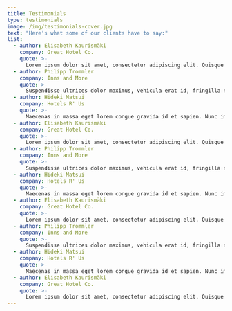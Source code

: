 ```yaml
---
title: Testimonials
type: testimonials
image: /img/testimonials-cover.jpg
text: "Here's what some of our clients have to say:"
list:
  - author: Elisabeth Kaurismäki
    company: Great Hotel Co.
    quote: >-
      Lorem ipsum dolor sit amet, consectetur adipiscing elit. Quisque et aliquam urna. Nullam sit amet felis a nunc ultricies vestibulum tincidunt mattis sem. Vestibulum sed ultricies leo.
  - author: Philipp Trommler
    company: Inns and More
    quote: >-
      Suspendisse ultrices dolor maximus, vehicula erat id, fringilla neque. Etiam mattis volutpat fringilla. Mauris ullamcorper id turpis et vestibulum.
  - author: Hideki Matsui
    company: Hotels R' Us
    quote: >-
      Maecenas in massa eget lorem congue gravida id et sapien. Nunc imperdiet risus id euismod cursus. Maecenas id tortor quis odio euismod gravida id et eros. Curabitur semper id magna at condimentum.
  - author: Elisabeth Kaurismäki
    company: Great Hotel Co.
    quote: >-
      Lorem ipsum dolor sit amet, consectetur adipiscing elit. Quisque et aliquam urna. Nullam sit amet felis a nunc ultricies vestibulum tincidunt mattis sem. Vestibulum sed ultricies leo.
  - author: Philipp Trommler
    company: Inns and More
    quote: >-
      Suspendisse ultrices dolor maximus, vehicula erat id, fringilla neque. Etiam mattis volutpat fringilla. Mauris ullamcorper id turpis et vestibulum.
  - author: Hideki Matsui
    company: Hotels R' Us
    quote: >-
      Maecenas in massa eget lorem congue gravida id et sapien. Nunc imperdiet risus id euismod cursus. Maecenas id tortor quis odio euismod gravida id et eros. Curabitur semper id magna at condimentum.
  - author: Elisabeth Kaurismäki
    company: Great Hotel Co.
    quote: >-
      Lorem ipsum dolor sit amet, consectetur adipiscing elit. Quisque et aliquam urna. Nullam sit amet felis a nunc ultricies vestibulum tincidunt mattis sem. Vestibulum sed ultricies leo.
  - author: Philipp Trommler
    company: Inns and More
    quote: >-
      Suspendisse ultrices dolor maximus, vehicula erat id, fringilla neque. Etiam mattis volutpat fringilla. Mauris ullamcorper id turpis et vestibulum.
  - author: Hideki Matsui
    company: Hotels R' Us
    quote: >-
      Maecenas in massa eget lorem congue gravida id et sapien. Nunc imperdiet risus id euismod cursus. Maecenas id tortor quis odio euismod gravida id et eros. Curabitur semper id magna at condimentum.
  - author: Elisabeth Kaurismäki
    company: Great Hotel Co.
    quote: >-
      Lorem ipsum dolor sit amet, consectetur adipiscing elit. Quisque et aliquam urna. Nullam sit amet felis a nunc ultricies vestibulum tincidunt mattis sem. Vestibulum sed ultricies leo.
---
```

